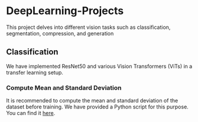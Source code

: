 # DeepLearning-Projects
This project delves into different vision tasks such as classification, segmentation, compression, and generation

## Classification
We have implemented ResNet50 and various Vision Transformers (ViTs) in a transfer learning setup.

### Compute Mean and Standard Deviation
It is recommended to compute the mean and standard deviation of the dataset before training. We have provided a Python script for this purpose. You can find it [here](compute_mean_standarddeviation.py).

